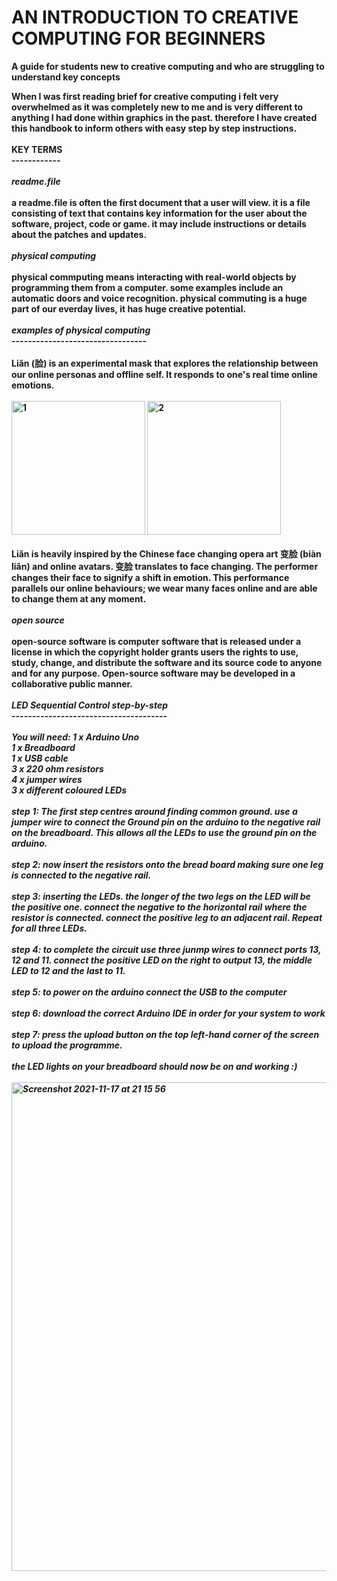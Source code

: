 # <strong>AN INTRODUCTION TO CREATIVE COMPUTING FOR BEGINNERS
A guide for students new to creative computing and who are struggling to understand key concepts
</p>
When I was first reading brief for creative computing i felt very overwhelmed as it was completely new to me and is very different to anything 
I had done within graphics in the past. therefore I have created this handbook to inform others with easy step by step instructions.
<br>
<br>
<strong> KEY TERMS 
  <br>
  ------------
  <br>
  <br>
  <em>readme.file</em>
  <br>
  <br>
  a readme.file is often the first document that a user will view. it is a file consisting of text that contains key information for the user about the software, project, code or game.
  it may include instructions or details about the patches and updates.
  <br>
  <br>
  <em>physical computing</em>
    <br>
    <br>
    physical commputing means interacting with real-world objects by programming them from a computer. some examples include an automatic doors and voice recognition. physical commuting is a huge part of our everday lives, it has huge creative potential.
  <br>
  <br>
  <em>examples of physical computing</em>
  <br>
  ---------------------------------
  <br>
  <br>
  <strong>Liǎn (脸) </strong>
  is an experimental mask that explores the relationship between our online personas and offline self. It responds to one's real time online emotions.
  <br>
  <br>

    
   <img width="214" alt="1" src="https://user-images.githubusercontent.com/94471736/142250326-47e925f5-e54b-4b22-a803-554139a10f6e.png">
<img width="214" alt="2" src="https://user-images.githubusercontent.com/94471736/142250330-be0ffff7-a7ad-436a-9441-4c8a83782870.png">
  <br>
  <br>
  Liǎn is heavily inspired by the Chinese face changing opera art 变脸 (biàn liǎn) and online avatars. 变脸 translates to face changing. The performer changes their face to signify a shift in emotion. This performance parallels our online behaviours; we wear many faces online and are able to change them at any moment.
  <br>
 <br>
  <em>open source</em>
    <br>
  <br>
 open-source software is computer software that is released under a license in which the copyright holder grants users the rights to use, study, change, and distribute the software and its source code to anyone and for any purpose. Open-source software may be developed in a collaborative public manner.
<br>
  <br>
  <em>LED Sequential Control step-by-step<em/>
    <br>
    --------------------------------------
    <br>
    <br>
    You will need:
1 x Arduino Uno
    <br>
1 x Breadboard 
    <br>
1 x USB cable
    <br>
3 x 220 ohm resistors 
    <br>
4 x jumper wires
    <br>
3 x different coloured LEDs 
<br>
    <br>
   <em> step 1: <em/> 
     The first step centres around finding common ground. use a jumper wire to connect the Ground pin on the arduino to the negative rail on the breadboard. This allows all the LEDs to use the ground pin on the arduino.
     <br>
     <br>
     <em> step 2:<em/> 
       now insert the resistors onto the bread board making sure one leg is connected to the negative rail.
       <br>
       <br>
       <em> step 3: <em/> 
         inserting the LEDs. the longer of the two legs on the LED will be the positive one. connect the negative to the horizontal rail where the resistor is connected. connect the positive leg to an adjacent rail. Repeat for all three LEDs.
         <br>
         <br>
         <em> step 4: <em/> 
           to complete the circuit use three junmp wires to connect ports 13, 12 and 11. connect the positive LED on the right to output 13, the middle LED to 12 and the last to 11.
           <br>
           <br>
         <em> step 5: <em/> 
           to power on the arduino connect the USB to the computer
           <br>
           <br>
           <em>step 6:<em/>
             download the correct Arduino IDE in order for your system to work
             <br> 
             <br>
             <em>step 7: </em>
               press the upload button on the top left-hand corner of the screen to upload the programme.
<br>
               <br>
               the LED lights on your breadboard should now be on and working :)
             <br>
             <br>
             <img width="782" alt="Screenshot 2021-11-17 at 21 15 56" src="https://user-images.githubusercontent.com/94471736/142288184-1b32adea-81be-4573-83ec-d2fb9172aa46.png">
             
             
         
    
